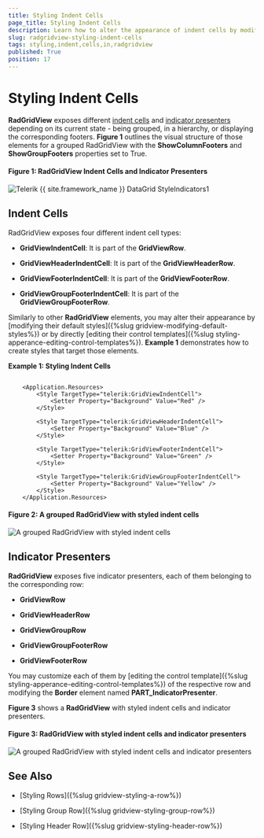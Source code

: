 ```yaml
---
title: Styling Indent Cells
page_title: Styling Indent Cells
description: Learn how to alter the appearance of indent cells by modifying their default styles or by directly editing their control templates.
slug: radgridview-styling-indent-cells
tags: styling,indent,cells,in,radgridview
published: True
position: 17
---
```


# Styling Indent Cells

__RadGridView__ exposes different [indent cells](#indent-cells) and [indicator presenters](#indicator-presenters) depending on its current state - being grouped, in a hierarchy, or displaying the corresponding footers. __Figure 1__ outlines the visual structure of those elements for a grouped RadGridView with the __ShowColumnFooters__ and __ShowGroupFooters__ properties set to True.

#### __Figure 1: RadGridView Indent Cells and Indicator Presenters__

![Telerik {{ site.framework_name }} DataGrid StyleIndicators1](images/RadGridView_StyleIndicators1.png)

## Indent Cells

RadGridView exposes four different indent cell types:

* **GridViewIndentCell**: It is part of the **GridViewRow**.

* **GridViewHeaderIndentCell**: It is part of the **GridViewHeaderRow**.

* **GridViewFooterIndentCell**: It is part of the **GridViewFooterRow**.

* **GridViewGroupFooterIndentCell**: It is part of the **GridViewGroupFooterRow**.

Similarly to other __RadGridView__ elements, you may alter their appearance by [modifying their default styles]({%slug gridview-modifying-default-styles%}) or by directly [editing their control templates]({%slug styling-apperance-editing-control-templates%}). __Example 1__ demonstrates how to create styles that target those elements.

__Example 1: Styling Indent Cells__

```XAML

	<Application.Resources>
        <Style TargetType="telerik:GridViewIndentCell">
            <Setter Property="Background" Value="Red" />
        </Style>

        <Style TargetType="telerik:GridViewHeaderIndentCell">
            <Setter Property="Background" Value="Blue" />
        </Style>
        
        <Style TargetType="telerik:GridViewFooterIndentCell">
            <Setter Property="Background" Value="Green" />
        </Style>

        <Style TargetType="telerik:GridViewGroupFooterIndentCell">
            <Setter Property="Background" Value="Yellow" />
        </Style>
    </Application.Resources>
```

#### __Figure 2: A grouped RadGridView with styled indent cells__
![A grouped RadGridView with styled indent cells](images/gridview-styling-indent-cells.png)

## Indicator Presenters

__RadGridView__ exposes five indicator presenters, each of them belonging to the corresponding row:

* **GridViewRow**

* **GridViewHeaderRow**

* **GridViewGroupRow**

* **GridViewGroupFooterRow**

* **GridViewFooterRow**

You may customize each of them by [editing the control template]({%slug styling-apperance-editing-control-templates%}) of the respective row and modifying the **Border** element named **PART_IndicatorPresenter**.

**Figure 3** shows a __RadGridView__ with styled indent cells and indicator presenters.

#### __Figure 3: RadGridView with styled indent cells and indicator presenters__

![A grouped RadGridView with styled indent cells and indicator presenters](images/RadGridView_IndentCells2.png)

## See Also

* [Styling Rows]({%slug gridview-styling-a-row%})

* [Styling Group Row]({%slug gridview-styling-group-row%})

* [Styling Header Row]({%slug gridview-styling-header-row%})